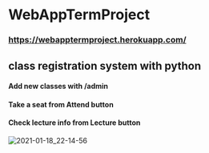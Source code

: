 # WebAppTermProject
### https://webapptermproject.herokuapp.com/
## class registration system with python

#### Add new classes with /admin
#### Take a seat from Attend button
#### Check lecture info from Lecture button


![2021-01-18_22-14-56](https://user-images.githubusercontent.com/31143459/104956359-0c10bc80-59dd-11eb-95e5-0cdf885f2869.png)
